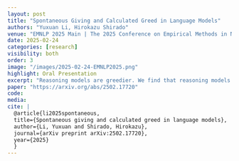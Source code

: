 ```yaml
---
layout: post
title: "Spontaneous Giving and Calculated Greed in Language Models"
authors: "Yuxuan Li, Hirokazu Shirado"
venue: "EMNLP 2025 Main | The 2025 Conference on Empirical Methods in Natural Language Processing"
date: 2025-02-24
categories: [research]
visibility: both
order: 3
image: "/images/2025-02-24-EMNLP2025.png"
highlight: Oral Presentation
excerpt: "Reasoning models are greedier. We find that reasoning models consistently exhibit lower cooperation and reduced norm-enforced punishment, mirroring human tendencies of \"spontaneous giving and calculated greed\"."
paper: "https://arxiv.org/abs/2502.17720"
code:
media:
cite: |
  @article{li2025spontaneous,
  title={Spontaneous giving and calculated greed in language models},
  author={Li, Yuxuan and Shirado, Hirokazu},
  journal={arXiv preprint arXiv:2502.17720},
  year={2025}
  }
---
```

